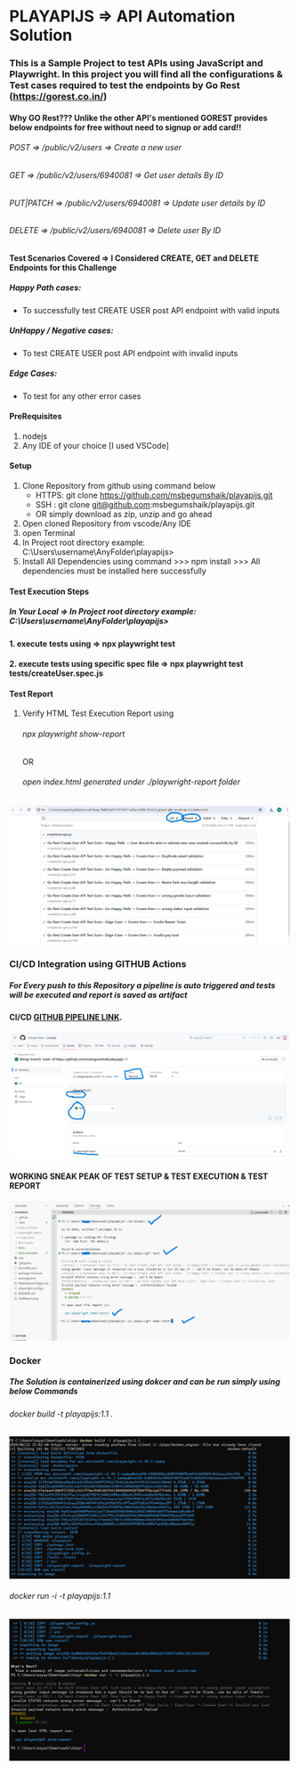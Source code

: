 # PLAYAPIJS => API Automation Solution

### This is a Sample Project to test APIs using JavaScript and Playwright. In this project you will find all the configurations & Test cases required to test the endpoints by Go Rest (https://gorest.co.in/)
#### Why GO Rest???  Unlike the other API's mentioned GOREST provides below endpoints for free without need to signup or add card!!
###### POST => /public/v2/users	=> Create a new user
###### GET => /public/v2/users/6940081	=> Get user details By ID
###### PUT|PATCH => /public/v2/users/6940081 => Update user details by ID
###### DELETE => /public/v2/users/6940081	=> Delete user By ID

#### Test Scenarios Covered => I Considered CREATE, GET and DELETE Endpoints for this Challenge
##### Happy Path cases:
- To successfully test CREATE USER post API endpoint with valid inputs
##### UnHappy / Negative cases:
- To test CREATE USER post API endpoint with invalid inputs
##### Edge Cases:
- To test for any other error cases

#### PreRequisites
1. nodejs
2. Any IDE of your choice [I used VSCode]

#### Setup
1. Clone Repository from github using command below
    - HTTPS: git clone https://github.com/msbegumshaik/playapijs.git
    - SSH : git clone git@github.com:msbegumshaik/playapijs.git
    - OR simply download as zip, unzip and go ahead
2. Open cloned Repository from vscode/Any IDE
3. open Terminal
4. In Project root directory  example: C:\Users\username\AnyFolder\playapijs>
5. Install All Dependencies using command >>> npm install >>> All dependencies must be installed here successfully

#### Test Execution Steps
##### In Your Local => In Project root directory  example: C:\Users\username\AnyFolder\playapijs>
#### 1. execute tests using  => npx playwright test
#### 2. execute tests using specific spec file => npx playwright test tests/createUser.spec.js

#### Test Report
1. Verify HTML Test Execution Report using 
    ###### npx playwright show-report 
    OR
    ###### open index.html generated under ./playwright-report folder
![SampleTestReport](./TestReport.png)

### CI/CD Integration using GITHUB Actions
##### For Every push to this Repository a pipeline is auto triggered and tests will be executed and report is saved as artifact
#### CI/CD [GITHUB PIPELINE LINK](https://github.com/msbegumshaik/playapijs/actions/runs/9529825297). 
![GITHUB ACTIONS PIPELINE SUCCESS RESULT](./PipelineAutoTriggerUponPush.png)

#### WORKING SNEAK PEAK OF TEST SETUP & TEST EXECUTION & TEST REPORT
![Done](./SneakPeakSetupAndTestRunAndTestReport.png)

### Docker
##### The Solution is containerized using dokcer and can be run simply using below Commands
###### docker build -t playapijs:1.1 .
![Docker Build Success](./dockerBuildSuccess.png)
###### docker run -i -t playapijs:1.1
![Docker Run Success](./dockerRunSuccess.png)

